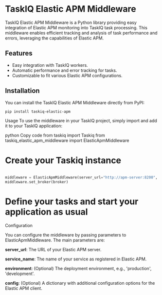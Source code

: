 # TaskIQ Elastic APM Middleware

TaskIQ Elastic APM Middleware is a Python library providing easy integration of Elastic APM monitoring into TaskIQ task processing. This middleware enables efficient tracking and analysis of task performance and errors, leveraging the capabilities of Elastic APM.

## Features

- Easy integration with TaskIQ workers.
- Automatic performance and error tracking for tasks.
- Customizable to fit various Elastic APM configurations.

## Installation

You can install the TaskIQ Elastic APM Middleware directly from PyPI:

```bash
pip install taskiq-elastic-apm
```

Usage
To use the middleware in your TaskIQ project, simply import and add it to your TaskIQ application:

python
Copy code
from taskiq import Taskiq
from taskiq_elastic_apm_middleware import ElasticApmMiddleware

# Create your Taskiq instance
``` python

middleware = ElasticApmMiddleware(server_url="http://apm-server:8200", service_name="your_service")
middleware.set_broker(broker)

```

# Define your tasks and start your application as usual
Configuration

You can configure the middleware by passing parameters to ElasticApmMiddleware.
The main parameters are:

**server_url**: The URL of your Elastic APM server.

**service_name**: The name of your service as registered in Elastic APM.

**environment**: (Optional) The deployment environment, e.g., 'production', 'development'.

**config**: (Optional) A dictionary with additional configuration options for the Elastic APM client.
